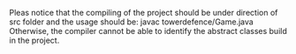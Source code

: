 Pleas notice that the compiling of the project should be under direction of src folder and the usage should be: javac towerdefence/Game.java
Otherwise, the compiler cannot be able to identify the abstract classes build in the project.
